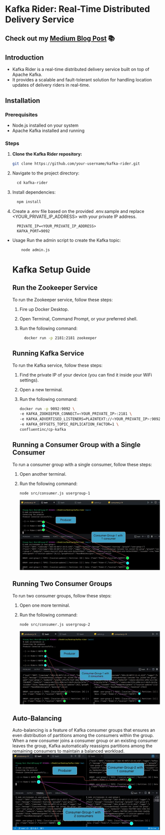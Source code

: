 # Kafka Rider: Real-Time Distributed Delivery Service
## Check out my [Medium Blog Post](https://medium.com/your-username/your-blog-post-title) 📚

## Introduction
- Kafka Rider is a real-time distributed delivery service built on top of Apache Kafka.
- It provides a scalable and fault-tolerant solution for handling location updates of delivery riders in real-time.

## Installation
### Prerequisites
- Node.js installed on your system
- Apache Kafka installed and running

### Steps
1. **Clone the Kafka Rider repository:**
   ```bash
   git clone https://github.com/your-username/kafka-rider.git
   ```

2. Navigate to the project directory:
   ```makefile
     cd kafka-rider
   ```

3. Install dependencies:
   ```makefile
     npm install
   ``` 

4. Create a .env file based on the provided .env.sample and replace <YOUR_PRIVATE_IP_ADDRESS> with your private IP address.
   ```env
     PRIVATE_IP=<YOUR_PRIVATE_IP_ADDRESS>
     KAFKA_PORT=9092
   ```

- Usage
  Run the admin script to create the Kafka topic:
   ```bash
       node admin.js
   ```

  # Kafka Setup Guide

  ## Run the Zookeeper Service
  
  To run the Zookeeper service, follow these steps:
  
  1. Fire up Docker Desktop.
  2. Open Terminal, Command Prompt, or your preferred shell.
  3. Run the following command:
  
       ```bash
         docker run -p 2181:2181 zookeeper
       ```
  
  ## Running Kafka Service
  
  To run the Kafka service, follow these steps:
  
  1. Find the private IP of your device (you can find it inside your WiFi settings).
  2. Open a new terminal.
  3. Run the following command:
  
      ```bash
      docker run -p 9092:9092 \
      -e KAFKA_ZOOKEEPER_CONNECT=<YOUR_PRIVATE_IP>:2181 \
      -e KAFKA_ADVERTISED_LISTENERS=PLAINTEXT://<YOUR_PRIVATE_IP>:9092 \
      -e KAFKA_OFFSETS_TOPIC_REPLICATION_FACTOR=1 \
      confluentinc/cp-kafka
      ```

  ## Running a Consumer Group with a Single Consumer
  
  To run a consumer group with a single consumer, follow these steps:
  
  1. Open another terminal.
  2. Run the following command:
  
      ```bash
      node src/consumer.js usergroup-1
      ```
      ![A single Consumer Group](./readme-images/consumer-group.webp)

  
  ## Running Two Consumer Groups
  
  To run two consumer groups, follow these steps:
  
  1. Open one more terminal.
  2. Run the following command:
  
      ```bash
      node src/consumer.js usergroup-2
      ```
      ![2 Consumer Group](./readme-images/consumer-group-2.webp)
  
  ## Auto-Balancing
     Auto-balancing is a feature of Kafka consumer groups that ensures an even distribution of partitions among the consumers within 
     the group. When a new consumer joins a consumer group or an existing consumer leaves the group, Kafka automatically reassigns
     partitions among the remaining consumers to maintain a balanced workload.
     ![ Auto Balancing ](./readme-images/consumer-group-3.webp)

  
